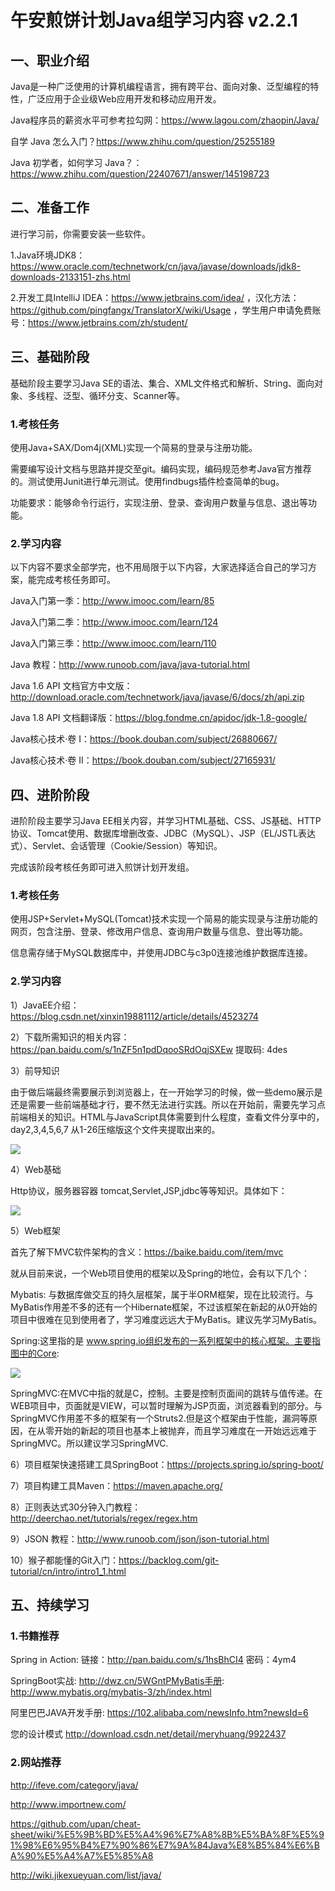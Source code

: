 # 午安煎饼计划Java组学习内容 v2.2.1

## 一、职业介绍

Java是一种广泛使用的计算机编程语言，拥有跨平台、面向对象、泛型编程的特性，广泛应用于企业级Web应用开发和移动应用开发。

Java程序员的薪资水平可参考拉勾网：https://www.lagou.com/zhaopin/Java/

自学 Java 怎么入门？https://www.zhihu.com/question/25255189

Java 初学者，如何学习 Java？：https://www.zhihu.com/question/22407671/answer/145198723

## 二、准备工作

进行学习前，你需要安装一些软件。

1.Java环境JDK8：https://www.oracle.com/technetwork/cn/java/javase/downloads/jdk8-downloads-2133151-zhs.html

2.开发工具IntelliJ IDEA：https://www.jetbrains.com/idea/ ，汉化方法：https://github.com/pingfangx/TranslatorX/wiki/Usage ，学生用户申请免费账号：https://www.jetbrains.com/zh/student/

## 三、基础阶段

基础阶段主要学习Java SE的语法、集合、XML文件格式和解析、String、面向对象、多线程、泛型、循环分支、Scanner等。

### 1.考核任务

使用Java+SAX/Dom4j(XML)实现一个简易的登录与注册功能。

需要编写设计文档与思路并提交至git。编码实现，编码规范参考Java官方推荐的。测试使用Junit进行单元测试。使用findbugs插件检查简单的bug。

功能要求：能够命令行运行，实现注册、登录、查询用户数量与信息、退出等功能。

### 2.学习内容

以下内容不要求全部学完，也不用局限于以下内容，大家选择适合自己的学习方案，能完成考核任务即可。

Java入门第一季：http://www.imooc.com/learn/85

Java入门第二季：http://www.imooc.com/learn/124

Java入门第三季：http://www.imooc.com/learn/110

Java 教程：http://www.runoob.com/java/java-tutorial.html

Java 1.6 API 文档官方中文版：http://download.oracle.com/technetwork/java/javase/6/docs/zh/api.zip

Java 1.8 API 文档翻译版：https://blog.fondme.cn/apidoc/jdk-1.8-google/

Java核心技术·卷 I：https://book.douban.com/subject/26880667/

Java核心技术·卷 II：https://book.douban.com/subject/27165931/

## 四、进阶阶段

进阶阶段主要学习Java EE相关内容，并学习HTML基础、CSS、JS基础、HTTP协议、Tomcat使用、数据库增删改查、JDBC（MySQL）、JSP（EL/JSTL表达式）、Servlet、会话管理（Cookie/Session）等知识。

完成该阶段考核任务即可进入煎饼计划开发组。

### 1.考核任务

使用JSP+Servlet+MySQL(Tomcat)技术实现一个简易的能实现录与注册功能的网页，包含注册、登录、修改用户信息、查询用户数量与信息、登出等功能。

信息需存储于MySQL数据库中，并使用JDBC与c3p0连接池维护数据库连接。

### 2.学习内容

1）JavaEE介绍：https://blog.csdn.net/xinxin19881112/article/details/4523274

2）下载所需知识的相关内容：https://pan.baidu.com/s/1nZF5n1pdDqooSRdOqjSXEw 提取码: 4des 

3）前导知识

由于做后端最终需要展示到浏览器上，在一开始学习的时候，做一些demo展示是还是需要一些前端基础才行，要不然无法进行实践。所以在开始前，需要先学习点前端相关的知识。HTML与JavaScript具体需要到什么程度，查看文件分享中的，day2,3,4,5,6,7 从1-26压缩版这个文件夹提取出来的。 

![](https://ws1.sinaimg.cn/large/4079825aly1frrgky441uj20j807ydft.jpg)

4）Web基础

Http协议，服务器容器 tomcat,Servlet,JSP,jdbc等等知识。具体如下：

![](https://ws1.sinaimg.cn/large/4079825aly1frsqydrvj0j20ag0b474q.jpg)

5）Web框架

首先了解下MVC软件架构的含义：https://baike.baidu.com/item/mvc

就从目前来说，一个Web项目使用的框架以及Spring的地位，会有以下几个：

Mybatis: 与数据库做交互的持久层框架，属于半ORM框架，现在比较流行。与MyBatis作用差不多的还有一个Hibernate框架，不过该框架在新起的从0开始的项目中很难在见到使用者了，学习难度远远大于MyBatis。建议先学习MyBatis。

Spring:这里指的是 www.spring.io组织发布的一系列框架中的核心框架。主要指图中的Core: 

![](https://ws1.sinaimg.cn/large/4079825aly1frsr1gknijj20hs08gt8z.jpg)

SpringMVC:在MVC中指的就是C，控制。主要是控制页面间的跳转与值传递。在WEB项目中，页面就是VIEW，可以暂时理解为JSP页面，浏览器看到的部分。与SpringMVC作用差不多的框架有一个Struts2.但是这个框架由于性能，漏洞等原因，在从零开始的新起的项目也基本上被抛弃，而且学习难度在一开始远远难于SpringMVC。所以建议学习SpringMVC.

6）项目框架快速搭建工具SpringBoot：https://projects.spring.io/spring-boot/

7）项目构建工具Maven：https://maven.apache.org/

8）正则表达式30分钟入门教程：http://deerchao.net/tutorials/regex/regex.htm

9）JSON 教程：http://www.runoob.com/json/json-tutorial.html

10）猴子都能懂的Git入门：https://backlog.com/git-tutorial/cn/intro/intro1_1.html

## 五、持续学习

### 1.书籍推荐

Spring in Action: 链接：http://pan.baidu.com/s/1hsBhCI4 密码：4ym4

SpringBoot实战: http://dwz.cn/5WGntPMyBatis手册: http://www.mybatis.org/mybatis-3/zh/index.html

阿里巴巴JAVA开发手册: https://102.alibaba.com/newsInfo.htm?newsId=6

您的设计模式 http://download.csdn.net/detail/meryhuang/9922437

### 2.网站推荐

http://ifeve.com/category/java/

http://www.importnew.com/

https://github.com/upan/cheat-sheet/wiki/%E5%9B%BD%E5%A4%96%E7%A8%8B%E5%BA%8F%E5%91%98%E6%95%B4%E7%90%86%E7%9A%84Java%E8%B5%84%E6%BA%90%E5%A4%A7%E5%85%A8

http://wiki.jikexueyuan.com/list/java/

